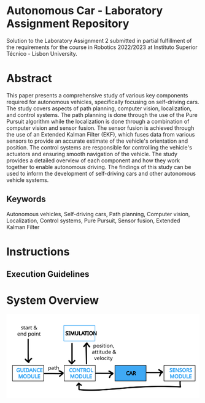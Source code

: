 #  Autonomous Car - Laboratory Assignment Repository
Solution to the Laboratory Assignment 2 submitted in partial fulfillment of the requirements for the course in Robotics 2022/2023 at Instituto Superior Técnico - Lisbon University.

# Abstract
This paper presents a comprehensive study of various key components required for autonomous vehicles, specifically focusing on self-driving cars. The study covers aspects of path planning, computer vision, localization, and control systems. The path planning is done through the use of the Pure Pursuit algorithm while the localization is done through a combination of computer vision and sensor fusion. The sensor fusion is achieved through the use of an Extended Kalman Filter (EKF), which fuses data from various sensors to provide an accurate estimate of the vehicle's orientation and position. The control systems are responsible for controlling the vehicle's actuators and ensuring smooth navigation of the vehicle. The study provides a detailed overview of each component and how they work together to enable autonomous driving. The findings of this study can be used to inform the development of self-driving cars and other autonomous vehicle systems.
## Keywords
Autonomous vehicles, Self-driving cars, Path planning, Computer vision, Localization, Control systems,  Pure Pursuit, Sensor fusion, Extended Kalman Filter


# Instructions
## Execution Guidelines


# System Overview
![alt text](system_overview.svg)